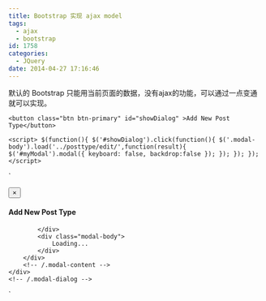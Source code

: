 ```yaml
---
title: Bootstrap 实现 ajax model
tags:
  - ajax
  - bootstrap
id: 1758
categories:
  - JQuery
date: 2014-04-27 17:16:46
---
```


默认的 Bootstrap 只能用当前页面的数据，没有ajax的功能，可以通过一点变通就可以实现。

`<button class="btn btn-primary" id="showDialog" >Add New Post Type</button>
` 

<!--more-->

`<script>
    $(function(){
        $('#showDialog').click(function(){
            $('.modal-body').load('../posttype/edit/',function(result){
                $('#myModal').modal({
                    keyboard: false,
                    backdrop:false
                });
            });
        });
    });
</script>`

`<div class="modal fade" id="myModal" role="dialog" aria-labelledby="myModalLabel" aria-hidden="true">
    <div class="modal-dialog">
        <div class="modal-content">
            <div class="modal-header">
                <button type="button" class="close" data-dismiss="modal" aria-hidden="true">&times;</button>

#### Add New Post Type

            </div>
            <div class="modal-body">
                Loading...
            </div>
        </div>
        <!-- /.modal-content -->
    </div>
    <!-- /.modal-dialog -->
</div>`
